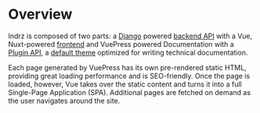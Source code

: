# Overview

Indrz is composed of two parts: a [Django](https://djangoproject.com) powered [backend API](https://gitlab.com/indrz/indrz-backend) with
a Vue, Nuxt-powered [frontend](https://gitlab.com/indrz/indrz-frontend) and VuePress powered
Documentation with a [Plugin API](https://v1.vuepress.vuejs.org/plugin/),
a [default theme](https://v1.vuepress.vuejs.org/theme/default-theme-config.html) optimized for 
writing technical documentation.

Each page generated by VuePress has its own pre-rendered static HTML, providing great 
loading performance and is SEO-friendly. Once the page is loaded, however, Vue takes 
over the static content and turns it into a full Single-Page Application (SPA). 
Additional pages are fetched on demand as the user navigates around the site.
